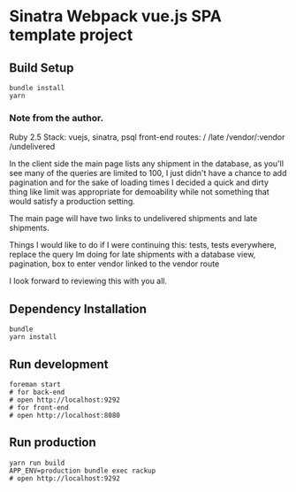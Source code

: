 # Sinatra Webpack vue.js SPA template project

## Build Setup
```
bundle install
yarn
```

### Note from the author.
Ruby 2.5
Stack:
    vuejs,
    sinatra,
    psql
front-end routes:
    /
    /late
    /vendor/:vendor
    /undelivered

In the client side the main page lists any shipment in the database, as you'll see many of the queries are limited to 100,
I just didn't have a chance to add pagination and for the sake of loading times I decided a quick and dirty thing like limit was appropriate for demoability while not something that would satisfy a production setting.

The main page will have two links to undelivered shipments and late shipments.

Things I would like to do if I were continuing this:
    tests, tests everywhere,
    replace the query Im doing for late shipments with a database view,
    pagination,
    box to enter vendor linked to the vendor route

I look forward to reviewing this with you all.
## Dependency Installation
    bundle
    yarn install

## Run development
```
foreman start
# for back-end
# open http://localhost:9292
# for front-end
# open http://localhost:8080
```

## Run production
```
yarn run build
APP_ENV=production bundle exec rackup
# open http://localhost:9292
```
